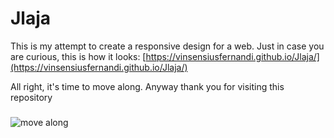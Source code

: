# Jlaja
This is my attempt to create a responsive design for a web. Just in case you are curious, this is how it looks: [https://vinsensiusfernandi.github.io/Jlaja/](https://vinsensiusfernandi.github.io/Jlaja/)

All right, it's time to move along. Anyway thank you for visiting this repository
###
![move along](https://i.chzbgr.com/full/2832443648/h6A3A1D8F/)
